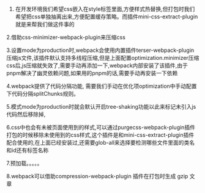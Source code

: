 1. 在开发环境我们希望css嵌入在style标签里面,方便样式热替换,但打包时我们希望把css单独抽离出来,方便配置缓存策略。而插件mini-css-extract-plugin就是来帮我们做这件事的


2.借助css-minimizer-webpack-plugin来压缩css


3.设置mode为production时,webpack会使用内置插件terser-webpack-plugin压缩js文件,该插件默认支持多线程压缩,但是上面配置optimization.minimizer压缩css后,js压缩就失效了,需要手动再添加一下,webpack内部安装了该插件,由于pnpm解决了幽灵依赖问题,如果用的pnpm的话,需要手动再安装一下依赖


4.webpack提供了代码分隔功能, 需要我们手动在优化项optimization中手动配置下代码分隔splitChunks规则。


5.模式mode为production时就会默认开启tree-shaking功能以此来标记未引入js代码然后移除掉, 


6.css中也会有未被页面使用到的样式,可以通过purgecss-webpack-plugin插件打包的时候移除未使用到的css样式,这个插件是和mini-css-extract-plugin插件配合使用的,在上面已经安装过,还需要glob-all来选择要检测哪些文件里面的类名和id还有标签名称


7.预加载。。。。。


8.webpack可以借助compression-webpack-plugin 插件在打包时生成 gzip 文章
